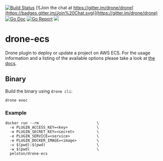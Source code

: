 [![Build Status](https://drone.seattleslow.com/api/badges/josmo/drone-ecs/status.svg)](https://drone.seattleslow.com/josmo/drone-ecs)
[![Join the chat at https://gitter.im/drone/drone](https://badges.gitter.im/Join%20Chat.svg)](https://gitter.im/drone/drone)
[![Go Doc](https://godoc.org/github.com/josmo/drone-ecs?status.svg)](http://godoc.org/github.com/josmo/drone-ecs)
[![Go Report](https://goreportcard.com/badge/github.com/josmo/drone-ecs)](https://goreportcard.com/report/github.com/josmo/drone-ecs)
[![](https://images.microbadger.com/badges/image/peloton/drone-ecs.svg)](https://microbadger.com/images/peloton/drone-ecs "Get your own image badge on microbadger.com")

# drone-ecs


Drone plugin to deploy or update a project on AWS ECS. For the usage information and a listing of the available options please take a look at [the docs](DOCS.md).

## Binary

Build the binary using `drone cli`:

```
drone exec
```

### Example

```
docker run --rm                          \
  -e PLUGIN_ACCESS_KEY=<key>             \
  -e PLUGIN_SECRET_KEY=<secret>          \
  -e PLUGIN_SERVICE=<service>            \  
  -e PLUGIN_DOCKER_IMAGE=<image>         \
  -v $(pwd):$(pwd)                       \
  -w $(pwd)                              \
  peloton/drone-ecs
```
